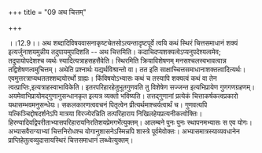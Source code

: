 +++
title = "09 अथ चित्तम्"

+++
  
  
।।12.9।। अथ शब्दादिविषयवासनाकृष्टचेतसोऽत्यन्तादृष्टपूर्वे त्वयि कथं
स्थिरं चित्तसमाधानं शक्यं इत्यर्जुनाशयमुन्नीय तदुपायमुपदिशति -- अथ
चित्तमिति। कदाचिदप्यशक्यत्वेऽप्यनुपदेश्यत्वमेव; तदुपायोपदेशश्च व्यर्थः
स्यादित्यत्राहसहसैवेति। स्थिरमिति क्रियाविशेषणम् मनसश्चलस्वभावत्वान्न
तद्विशेषणत्वमुचित्तम्। अथेति प्रश्नार्थः यद्यर्थविश्रान्तो वा। तत इति
साक्षाच्चित्तसमाधानाशक्तत्वादित्यर्थः। एवमुत्तरत्राप्यथततश्शब्दयोरर्थो
ग्राह्यः। किंविषयोऽभ्यासः कथं च तस्यापि शक्यत्वं कथं वा तेन
त्वत्प्राप्तिः,इत्यत्राहस्वाभाविकेति। इतरपरिहारहेतुभूतगुणवति तु विशेषेण
सज्जन्त इत्यभिप्रायेण गुणगणग्रहणम्। अयमेवाभिप्रायोमद्गुणानुसन्धानकृत
इत्यत्र व्यक्तो भविष्यति। तत्तद्गुणानां प्रत्येकं चित्ताकर्षकत्वप्रकारो
यथासम्भवमनुसन्धेयः। सकलकारणत्ववचनं पितृत्वेन प्रीत्यर्थमाश्चर्यत्वार्थं
च। गुणवत्यपि यत्किञ्चिद्दोषदर्शनेऽपि मात्रया विरज्येरन्निति तत्परिहाराय
निखिलहेयप्रत्यनीकत्वोक्तिः।
हिरण्यादिवद्विपरीताभ्यासपरिहारायनिरतिशयप्रेमगर्भेत्युक्तम्। आलम्बने पुनः
पुनः स्थापनमभ्यासः स एव योगः। अभ्यासवैराग्याभ्यां चित्तनिरोधश्च
योगानुशासनेऽस्मिन्नपि शास्त्रे पूर्वमेवोक्तः। अभ्यासमात्रस्याव्यवधानेन
प्राप्तिहेतुत्वव्युदासायस्थिरं चित्तसमाधानं लब्ध्वेत्युक्तम्।  
  
